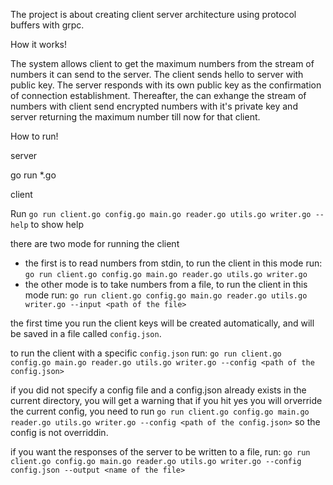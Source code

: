 The project is about creating client server architecture using protocol buffers with grpc.

How it works!

The system allows client to get the maximum numbers from the stream of numbers it can send to the server. The client sends hello to server with public key. The server responds with its own public key as the confirmation of connection establishment.
Thereafter, the can exhange the stream of numbers with client send encrypted numbers with it's private key and server returning the maximum number till now for that client.


How to run!

server

go run *.go

client

Run `go run client.go config.go main.go reader.go utils.go writer.go --help` to show help

there are two mode for running the client
- the first is to read numbers from stdin, to run the client in this mode run: 
    `go run client.go config.go main.go reader.go utils.go writer.go`
- the other mode is to take numbers from a file, to run the client in this mode run:
    `go run client.go config.go main.go reader.go utils.go writer.go --input <path of the file>`

the first time you run the client keys will be created automatically, and will be saved in a file called `config.json`.

to run the client with a specific `config.json` run:
    `go run client.go config.go main.go reader.go utils.go writer.go --config <path of the config.json>`

if you did not specify a config file and a config.json already exists in the current directory, you will get a warning that if you hit yes you will orverride the current config, you need to run `go run client.go config.go main.go reader.go utils.go writer.go --config <path of the config.json>` so the config is not overriddin.


if you want the responses of the server to be written to a file, run:
    `go run client.go config.go main.go reader.go utils.go writer.go --config config.json --output <name of the file>`

